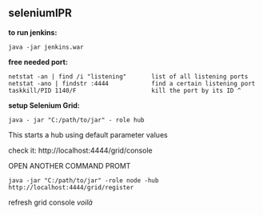 ## seleniumIPR

**to run jenkins:**
```
java -jar jenkins.war 
```

**free needed port:**
```
netstat -an | find /i "listening"       list of all listening ports
netstat -ano | findstr :4444            find a certain listening port
taskkill/PID 1140/F                     kill the port by its ID ^
```


**setup Selenium Grid:**
```
java - jar "C:/path/to/jar" - role hub 
```
This starts a hub using default parameter values

check it: http://localhost:4444/grid/console

OPEN ANOTHER COMMAND PROMT
```
java -jar "C:/path/to/jar" -role node -hub http://localhost:4444/grid/register
```

refresh grid console
*voilà*

